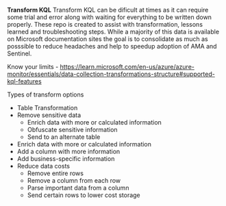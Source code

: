**Transform KQL**
Transform KQL can be dificult at times as it can require some trial and error along with waiting for everything to be written down properly.  These repo is created to assist with transformation, lessons learned and troubleshooting steps.  While a majority of this data is available on Microsoft documentation sites the goal is to consolidate as much as posssible to reduce headaches and help to speedup adoption of AMA and Sentinel. 


Know your limits - https://learn.microsoft.com/en-us/azure/azure-monitor/essentials/data-collection-transformations-structure#supported-kql-features


Types of transform options 
* Table Transformation
* Remove sensitive data
  *  Enrich data with more or calculated information
  * Obfuscate sensitive information
  * Send to an alternate table
*  Enrich data with more or calculated information
  * Add a column with more information
  * Add business-specific information
* Reduce data costs
  * Remove entire rows
  * Remove a column from each row
  * Parse important data from a column
  * Send certain rows to lower cost storage
